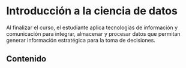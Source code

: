 # Introducción a la ciencia de datos

Al finalizar el curso, el estudiante aplica tecnologías de información y comunicación para integrar, almacenar y procesar datos que permitan generar información estratégica para la toma de decisiones.

## Contenido
